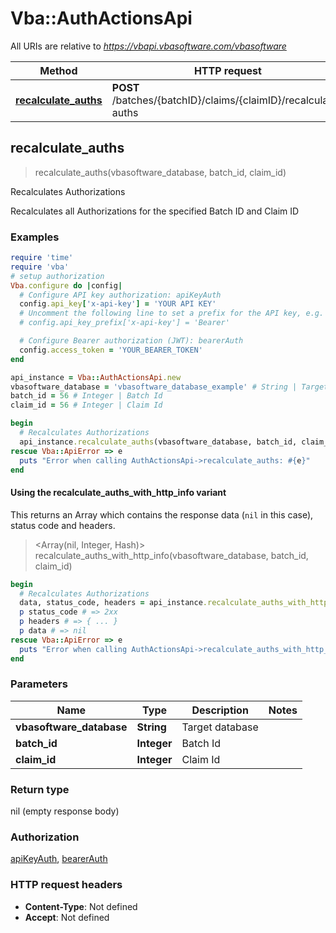 # Vba::AuthActionsApi

All URIs are relative to *https://vbapi.vbasoftware.com/vbasoftware*

| Method | HTTP request | Description |
| ------ | ------------ | ----------- |
| [**recalculate_auths**](AuthActionsApi.md#recalculate_auths) | **POST** /batches/{batchID}/claims/{claimID}/recalculate-auths | Recalculates Authorizations |


## recalculate_auths

> recalculate_auths(vbasoftware_database, batch_id, claim_id)

Recalculates Authorizations

Recalculates all Authorizations for the specified Batch ID and Claim ID

### Examples

```ruby
require 'time'
require 'vba'
# setup authorization
Vba.configure do |config|
  # Configure API key authorization: apiKeyAuth
  config.api_key['x-api-key'] = 'YOUR API KEY'
  # Uncomment the following line to set a prefix for the API key, e.g. 'Bearer' (defaults to nil)
  # config.api_key_prefix['x-api-key'] = 'Bearer'

  # Configure Bearer authorization (JWT): bearerAuth
  config.access_token = 'YOUR_BEARER_TOKEN'
end

api_instance = Vba::AuthActionsApi.new
vbasoftware_database = 'vbasoftware_database_example' # String | Target database
batch_id = 56 # Integer | Batch Id
claim_id = 56 # Integer | Claim Id

begin
  # Recalculates Authorizations
  api_instance.recalculate_auths(vbasoftware_database, batch_id, claim_id)
rescue Vba::ApiError => e
  puts "Error when calling AuthActionsApi->recalculate_auths: #{e}"
end
```

#### Using the recalculate_auths_with_http_info variant

This returns an Array which contains the response data (`nil` in this case), status code and headers.

> <Array(nil, Integer, Hash)> recalculate_auths_with_http_info(vbasoftware_database, batch_id, claim_id)

```ruby
begin
  # Recalculates Authorizations
  data, status_code, headers = api_instance.recalculate_auths_with_http_info(vbasoftware_database, batch_id, claim_id)
  p status_code # => 2xx
  p headers # => { ... }
  p data # => nil
rescue Vba::ApiError => e
  puts "Error when calling AuthActionsApi->recalculate_auths_with_http_info: #{e}"
end
```

### Parameters

| Name | Type | Description | Notes |
| ---- | ---- | ----------- | ----- |
| **vbasoftware_database** | **String** | Target database |  |
| **batch_id** | **Integer** | Batch Id |  |
| **claim_id** | **Integer** | Claim Id |  |

### Return type

nil (empty response body)

### Authorization

[apiKeyAuth](../README.md#apiKeyAuth), [bearerAuth](../README.md#bearerAuth)

### HTTP request headers

- **Content-Type**: Not defined
- **Accept**: Not defined

